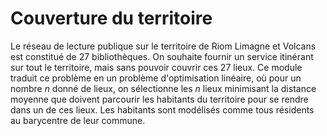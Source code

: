 # Couverture du territoire

Le réseau de lecture publique sur le territoire de Riom Limagne et Volcans est constitué de 27 bibliothèques. On souhaite fournir un service itinérant sur tout le territoire, mais sans pouvoir couvrir ces 27 lieux. Ce module traduit ce problème en un problème d'optimisation linéaire, où pour un nombre *n* donné de lieux, on sélectionne les *n* lieux minimisant la distance moyenne que doivent parcourir les habitants du territoire pour se rendre dans un de ces lieux. Les habitants sont modélisés comme tous résidents au barycentre de leur commune.